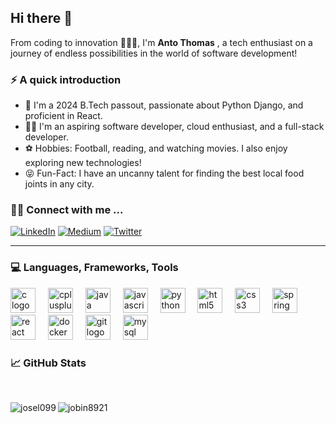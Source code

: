 ## Hi there 👋

<p>From coding to innovation 🧑🏽‍💻, I'm <b>Anto Thomas</b> ,  a tech enthusiast on a journey of endless possibilities in the world of software development!</p>



### ⚡ A quick introduction

- 🌱 I'm a 2024 B.Tech passout, passionate about Python Django, and proficient in React.
- 🤟🏻 I'm an aspiring software developer, cloud enthusiast, and a full-stack developer.
- ⚽ Hobbies: Football, reading, and watching movies. I also enjoy exploring new technologies!
- 😝 Fun-Fact: I have an uncanny talent for finding the best local food joints in any city.





<h3 align="left">🤝🏻 Connect with me ... </h3>

[![LinkedIn](https://img.shields.io/badge/LinkedIn-0077B5?style=for-the-badge&logo=linkedin&logoColor=white)](https://www.linkedin.com/in/antothomas41)
[![Medium](https://img.shields.io/badge/Medium-333333?style=for-the-badge&logo=medium&logoColor=white)](https://medium.com/@antothomas31300)
[![Twitter](https://img.shields.io/badge/Twitter-1DA1F2?style=for-the-badge&logo=twitter&logoColor=white)](https://twitter.com/Anto996125)


---

<h3 align="left"> 💻 Languages, Frameworks, Tools </h3>
<div align="left">
  <img src="https://cdn.jsdelivr.net/gh/devicons/devicon/icons/c/c-original.svg" height="40" alt="c logo"  />
  <img width="12" />
  <img src="https://cdn.jsdelivr.net/gh/devicons/devicon/icons/cplusplus/cplusplus-original.svg" height="40" alt="cplusplus logo"  />
  <img width="12" />
  <img src="https://cdn.jsdelivr.net/gh/devicons/devicon/icons/java/java-original.svg" height="40" alt="java logo"  />
  <img width="12" />
  <img src="https://cdn.jsdelivr.net/gh/devicons/devicon/icons/javascript/javascript-original.svg" height="40" alt="javascript logo"  />
  <img width="12" />
  <img src="https://cdn.jsdelivr.net/gh/devicons/devicon/icons/python/python-original.svg" height="40" alt="python logo"  />
  <img width="12" />
  <img src="https://cdn.jsdelivr.net/gh/devicons/devicon/icons/html5/html5-original.svg" height="40" alt="html5 logo"  />
  <img width="12" />
  <img src="https://cdn.jsdelivr.net/gh/devicons/devicon/icons/css3/css3-original.svg" height="40" alt="css3 logo"  />
  <img width="12" />
  <img src="https://cdn.jsdelivr.net/gh/devicons/devicon/icons/spring/spring-original.svg" height="40" alt="spring logo"  />
  <img width="12" />
  <img src="https://cdn.jsdelivr.net/gh/devicons/devicon/icons/react/react-original.svg" height="40" alt="react logo"  />
  <img width="12" />
  <img src="https://cdn.jsdelivr.net/gh/devicons/devicon/icons/docker/docker-original.svg" height="40" alt="docker logo"  />
  <img width="12" />
  <img src="https://cdn.jsdelivr.net/gh/devicons/devicon/icons/git/git-original.svg" height="40" alt="git logo"  />
  <img width="12" />
  <img src="https://cdn.jsdelivr.net/gh/devicons/devicon/icons/mysql/mysql-original-wordmark.svg" height="40" alt="mysql logo"  />
</div>


<h3 align="left"> 📈 GitHub Stats </h3>
<br>

<p><img align="left" src="https://github-readme-stats.vercel.app/api/top-langs?username=josel099&show_icons=true&locale=en&theme=transparent" alt="josel099" /></p>

<p><img align="center"  src="https://github-readme-streak-stats.herokuapp.com/?user=josel099&theme=transparent&"alt="jobin8921" /></p>
<!-- <p><img align="left" src="https://github-readme-stats.vercel.app/api?username=jobin8921&show_icons=true&theme=transparent&locale=en" alt="jobin8921" /></p> -->
